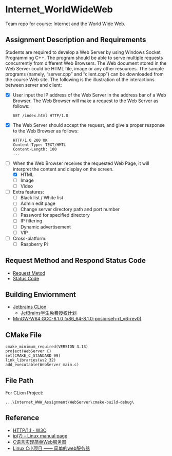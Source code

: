 # Internet_WorldWideWeb
Team repo for course: Internet and the World Wide Web.

## Assignment Description and Requirements
Students are required to develop a Web Server by using Windows Socket
Programming C++. The program should be able to serve multiple requests
concurrently from different Web Browsers. The Web document stored in the Web
Server could be HTML file, image or any other resources. The sample programs
(namely, “server.cpp” and “client.cpp”) can be downloaded from the course Web site.
The following is the illustration of the interactions between server and client:
- [x] User input the IP address of the Web Server in the address bar of a Web Browser. 
  The Web Browser will make a request to the Web Server as follows: <br/>
   ```
   GET /index.html HTTP/1.0
   ```
- [x] The Web Server should accept the request, and give a proper response to the Web Browser as follows: <br/>
   ``` 
   HTTP/1.0 200 OK
   Content-Type: TEXT/HMTL
   Content-Length: 100
   ...
   ``` 
- [ ] When the Web Browser receives the requested Web Page, it will interpret the content and display on the screen.
   - [x] HTML
   - [ ] Image
   - [ ] Video
- [ ] Extra features:
   - [ ] Black list / White list
   - [ ] Admin edit page
   - [ ] Change server directory path and port number
   - [ ] Password for specified directory
   - [ ] IP filtering
   - [ ] Dynamic advertisement
   - [ ] VIP
 - [ ] Cross-platform:
   - [ ] Raspberry Pi

## Request Method and Respond Status Code 
   - [Request Metod](https://github.com/RainySummerLuo/Internet_WWW_Assignment/wiki/Method-for-Request)
   - [Status Code](https://github.com/RainySummerLuo/Internet_WWW_Assignment/wiki/Status-Code-for-Response)

## Building Enviornment 
   - [Jetbrains CLion](https://www.jetbrains.com/clion/)
      - [JetBrains学生免费授权计划](https://www.jetbrains.com/zh/student/)
   - [MinGW-W64 GCC-8.1.0 (x86_64-8.1.0-posix-seh-rt_v6-rev0)](http://sourceforge.net/projects/mingw-w64/files/Toolchains%20targetting%20Win32/Personal%20Builds/mingw-builds/installer/mingw-w64-install.exe/download)

## CMake File
   ```
   cmake_minimum_required(VERSION 3.13)
   project(WebServer C)
   set(CMAKE_C_STANDARD 99)
   link_libraries(ws2_32)
   add_executable(WebServer main.c)
   ```

## File Path
   For CLion Project: 
   ```
   ...\Internet_WWW_Assignment\WebServer\cmake-build-debug\
   ```

## Reference
   - [HTTP/1.1 - W3C](https://www.w3.org/Protocols/HTTP/1.1/rfc2616bis/draft-lafon-rfc2616bis-03.html)
   - [ip(7) - Linux manual page](http://man7.org/linux/man-pages/man7/ip.7.html)
   - [C语言实现简单Web服务器](https://www.jianshu.com/p/592b631e1ff1)
   - [Linux C小项目 —— 简单的web服务器](https://blog.csdn.net/trb331617/article/details/79264933)
